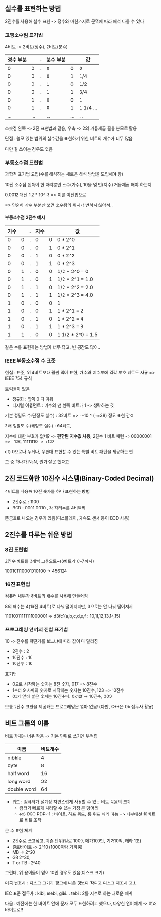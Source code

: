 ## 실수를 표현하는 방법

2진수를 사용해 실수 표현 -> 정수와 마찬가지로 문맥에 따라 해석 다를 수 있다



### 고정소수점 표기법

4비트 -> 2비트(정수), 2비트(분수)

| 정수 부분 |      | .    | 분수 부분 |      | 값        |
| --------- | ---- | ---- | --------- | ---- | --------- |
| 0         | 0    | .    | 0         | 0    | 0         |
| 0         | 0    | .    | 0         | 1    | 1/4       |
| 0         | 0    | .    | 1         | 0    | 1/2       |
| 0         | 0    | .    | 1         | 1    | 3/4       |
| 0         | 1    | .    | 0         | 0    | 1         |
| 0         | 1    | .    | 0         | 1    | 1 1/4 ... |
| ...       | ...  |      | ...       | ...  | ...       |

소숫점 왼쪽 -> 2진 표현법과 같음, 우측 -> 2의 거듭제곱 꼴을 분모로 활용

단점 : 쓸모 있는 범위의 실수값을 표현하기 위한 비트의 개수가 너무 많음

다만 잘 쓰이는 경우도 있음



### 부동소수점 표현법

과학적 표기법 도입(수를 해석하는 새로운 해석 방법을 도입해야 함)

10진 소수점 왼쪽이 한 자리뿐인 소수(가수), 10을 몇 번(지수) 거듭제곱 해야 하는지

0.0012 대신 1.2 * 10^-3 => 이를 이진법으로

=> 단순히 가수 부분만 보면 소수점의 위치가 변하지 않아서..!

#### 부동소수점 2진수 예시

| 가수 |      | .    | 지수 |      | 값                |
| ---- | ---- | ---- | ---- | ---- | ----------------- |
| 0    | 0    | .    | 0    | 0    | 0 * 2^0           |
| 0    | 0    | .    | 0    | 1    | 0 * 2^1           |
| 0    | 0    | .    | 1    | 0    | 0 * 2^2           |
| 0    | 0    | .    | 1    | 1    | 0 * 2^3           |
| 0    | 1    | .    | 0    | 0    | 1/2 * 2^0 = 0     |
| 0    | 1    | .    | 0    | 1    | 1/2 * 2^1 = 1.0   |
| 0    | 1    | .    | 1    | 0    | 1/2 * 2^2 = 2.0   |
| 0    | 1    | .    | 1    | 1    | 1/2 * 2^3 = 4.0   |
| 1    | 0    | .    | 0    | 0    | 1                 |
| 1    | 0    | .    | 0    | 1    | 1 * 2^1 = 2       |
| 1    | 0    | .    | 1    | 0    | 1 * 2^2 = 4       |
| 1    | 0    | .    | 1    | 1    | 1 * 2^3 = 8       |
| 1    | 1    | .    | 0    | 0    | 1 1/2 * 2^0 = 1.5 |

같은 수를 표현하는 방법이 너무 많고, 빈 공간도 많아..



### IEEE 부동소수점 수 표준

현실 : 표준, 위 4비트보다 훨씬 많이 표현, 가수와 지수부에 각각 부호 비트도 사용 => IEEE 754 규칙

트릭들이 있음

- 정규화 : 앞쪽 0 다 지워
- 디지털 이큅먼트 : 가수의 맨 왼쪽 비트가 1 -> 생략하는 것



기본 정밀도 수(단정도 실수) : 32비트 => +-10 ^ (+=38) 정도 표현 간ㅇ

2배 정밀도 수(배정도 실수) : 64비트, 



지수에 대한 부호가 없네? -> **편향된 지수값 사용**, 2진수 1 비트 패턴 -> 00000001 => -126, 11111110 -> +127

cf) 0으로나 누거나, 무한대 표현할 수 있는 특별 비트 패턴을 제공하는 편

그 중 하나가 NaN, 뭔가 잘못 했다고



## 2진 코드화한 10진수 시스템(Binary-Coded Decimal)

4비트를 사용해 10진 숫자를 하나 표현하는 방법

- 2진수로 : 1100
- BCD : 0001 0010 , 각 자리수를 4비트씩

뜬금포로 나오는 경우가 있음(디스플레이, 가속도 센서 등이 BCD 사용)



## 2진수를 다루는 쉬운 방법



### 8진 표현법

2진수 비트를 3개씩 그룹으로~(3비트가 0~7까지)

100101110001010100 -> 456124

### 16진 표현법

컴퓨터 내부가 8비트의 배수를 사용해 만들어짐

8의 배수는 4(16진 4비트)로 나눠 떨어지지만, 3으로는 안 나눠 떨어져서

11010011111111000001 => d3fc1(a,b,c,d,e,f : 10,11,12,13,14,15)



### 프로그래밍 언어의 진법 표기법

10 -> 진수를 어떤거를 보느냐에 따라 값이 다 달라짐

- 2진수 : 2
- 10진수 : 10
- 16진수 : 16

표기법

- 0으로 시작하는 숫자는 8진 숫자, 017 => 8진수
- 1부터 9 사이의 숫자로 시작하는 숫자는 10진수, 123 => 10진수
- 0x가 앞에 붙은 숫자는 16진수다. 0x12f => 16진수, 303

보통 2진수 표현을 제공하는 프로그래밍은 얼마 없음! (다만, C++은 0b 접두사 활용)



## 비트 그룹의 이름

비트 자체는 너무 작음 -> 기본 단위로 쓰기엔 부적합

| 이름        | 비트개수 |
| ----------- | -------- |
| nibble      | 4        |
| byte        | 8        |
| half word   | 16       |
| long word   | 32       |
| double word | 64       |

- 워드 : 컴퓨터가 설계상 자연스럽게 사용할 수 있는 비트 묶음의 크기
  - 컴터가 빠르게 처리할 수 있는 가장 큰 덩어리
  - ex) DEC PDP-11 : 바이트, 하프 워드, 롱 워드 처리 가능 => 내부에선 16비트로 비트 조작



큰 수 표현 체계

- 2진수로 쓰고싶고, 기존 단위(킬로 1000, 메가100만, 기가10억, 테라 1조)
- 킬로바이트 -> 2^10 (1000이랑 가까움)
- MB -> 2^20
- GB 2^30,
- T or TB : 2^40



그런데, 위 용어들이 밑이 10인 경우도 있음(디스크 크기)

미국 변호사 : 디스크 크기가  광고에 나온 것보다 작다고 디스크 제조사 고소

IEC 표준 접두사 : kibi, mebi, gibi... tebi : 2를 지수로 하는 새로운 체계



다음 : 예전에는 한 바이트 안에 문자 모두 표현하려고 했으나, 다양한 언어체계 -> 여러 바이트로!!